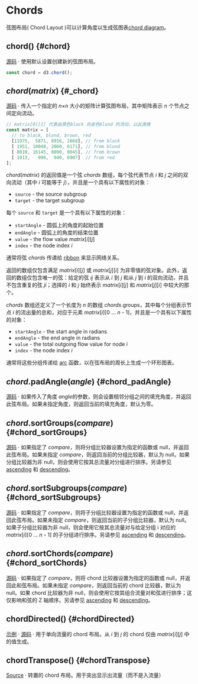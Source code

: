 # Chords

弦图布局( Chord Layout )可以计算角度以生成弦图表[chord diagram](../d3-chord.md)。

## chord() {#chord}

[源码](https://github.com/d3/d3-chord/blob/main/src/chord.js) · 使用默认设置创建新的弦图布局。

```js
const chord = d3.chord();
```

## *chord*(*matrix*) {#_chord}

[源码](https://github.com/d3/d3-chord/blob/main/src/chord.js) · 传入一个指定的 *n*×*n* 大小的矩阵计算弦图布局，其中矩阵表示 *n* 个节点之间定向流动。

```js
// matrix[0][1] 代表由黑色black 向金色blond 的流动，以此类推
const matrix = [
  // to black, blond, brown, red
  [11975,  5871, 8916, 2868], // from black
  [ 1951, 10048, 2060, 6171], // from blond
  [ 8010, 16145, 8090, 8045], // from brown
  [ 1013,   990,  940, 6907]  // from red
];
```

*chord*(*matrix*) 的返回值是一个弦 *chords* 数组，每个弦代表节点 *i* 和 *j* 之间的双向流动（其中 *i* 可能等于 *j*），并且是一个具有以下属性的对象：

* `source` - the source subgroup
* `target` - the target subgroup

每个 `source` 和 `target` 是一个具有以下属性的对象：

* `startAngle` - 圆弧上的角度的起始位置
* `endAngle` - 圆弧上的角度的结束位置
* `value` - the flow value *matrix*[*i*][*j*]
* `index` - the node index *i*

通常将弦 *chords* 传递给 [ribbon](./ribbon.md) 来显示网络关系。

返回的数组仅包含满足 *matrix*[*i*][*j*] 或 *matrix*[*j*][*i*] 为非零值的弦对象。此外，返回的数组仅包含唯一的弦：给定的弦 *ij* 表示从 *i* 到 *j* 和从 *j* 到 *i* 的双向流动，并且不包含重复的弦 *ji*；选择的 *i* 和 *j* 始终表示 *matrix*[*i*][*j*] 和 *matrix*[*j*][*i*] 中较大的那个。

*chords* 数组还定义了一个长度为 *n* 的数组 *chords*.groups，其中每个分组表示节点 *i* 的流出量的总和，对应于元素 *matrix*[*i*][0 … *n* - 1]，并且是一个具有以下属性的对象：

* `startAngle` - the start angle in radians
* `endAngle` - the end angle in radians
* `value` - the total outgoing flow value for node *i*
* `index` - the node index *i*

通常将这些分组传递给 [arc](../d3-shape/arc.md) 函数，以在弦布局的周长上生成一个环形图表。

## *chord*.padAngle(*angle*) {#chord_padAngle}

[源码](https://github.com/d3/d3-chord/blob/main/src/chord.js) · 如果传入了角度 *angle*的参数，则会设置相邻分组之间的填充角度，并返回此弦布局。如果未指定角度，则返回当前的填充角度，默认为零。

## *chord*.sortGroups(*compare*) {#chord_sortGroups}

[源码](https://github.com/d3/d3-chord/blob/main/src/chord.js) · 如果指定了 *compare*，则将分组比较器设置为指定的函数或 null，并返回此弦布局。如果未指定 *compare*，则返回当前的分组比较器，默认为 null。如果分组比较器为非 null，则会使用它按其总流量对分组进行排序。另请参见 [ascending](../d3-array/sort.md#ascending) 和 [descending](../d3-array/sort.md#descending)。

## *chord*.sortSubgroups(*compare*) {#chord_sortSubgroups}

[源码](https://github.com/d3/d3-chord/blob/main/src/chord.js) · 如果指定了 *compare*，则将子分组比较器设置为指定的函数或 null，并返回此弦布局。如果未指定 *compare*，则返回当前的子分组比较器，默认为 null。如果子分组比较器为非 null，则会使用它按其总流量对与给定分组 i 对应的 *matrix*[*i*][0 … *n* - 1] 的子分组进行排序。另请参见 [ascending](../d3-array/sort.md#ascending) 和 [descending](../d3-array/sort.md#descending)。

## *chord*.sortChords(*compare*) {#chord_sortChords}

[源码](https://github.com/d3/d3-chord/blob/main/src/chord.js) · 如果指定了 *compare*，则将 chord 比较器设置为指定的函数或 null，并返回此和弦布局。如果未指定 *compare*，则返回当前的 chord 比较器，默认为 null。如果 chord 比较器为非 null，则会使用它按其组合流量对和弦进行排序；这仅影响和弦的 Z 轴顺序。另请参见 [ascending](../d3-array/sort.md#ascending) 和 [descending](../d3-array/sort.md#descending)。

## chordDirected() {#chordDirected}

[示例](https://observablehq.com/@d3/directed-chord-diagram) · [源码](https://github.com/d3/d3-chord/blob/main/src/chord.js) · 用于单向流量的 chord 布局。从 *i* 到 *j* 的 chord 仅由 *matrix*[*i*][*j*] 中的值生成。


## chordTranspose() {#chordTranspose}

[Source](https://github.com/d3/d3-chord/blob/main/src/chord.js) · 转置的 chord 布局。用于突出显示出流量（而不是入流量）